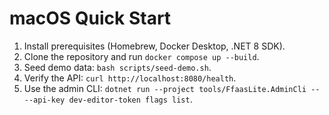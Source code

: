 # macOS Quick Start

1. Install prerequisites (Homebrew, Docker Desktop, .NET 8 SDK).
2. Clone the repository and run `docker compose up --build`.
3. Seed demo data: `bash scripts/seed-demo.sh`.
4. Verify the API: `curl http://localhost:8080/health`.
5. Use the admin CLI: `dotnet run --project tools/FfaasLite.AdminCli -- --api-key dev-editor-token flags list`.

